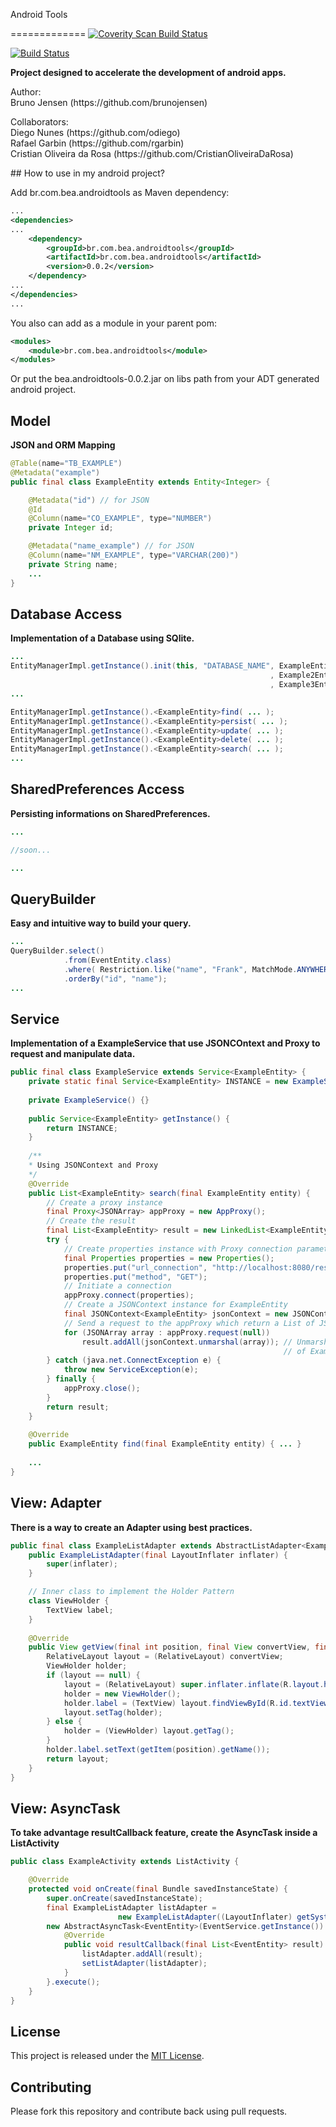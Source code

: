 Android Tools



=============
<a href="https://scan.coverity.com/projects/3188">
  <img alt="Coverity Scan Build Status"
       src="https://scan.coverity.com/projects/3188/badge.svg"/>
</a>

[![Build Status](https://travis-ci.org/brunojensen/bea.androidtools.png?branch=master)](https://travis-ci.org/brunojensen/bea.androidtools)

**Project designed to accelerate the development of android apps.**

<p>
Author: <br/>
Bruno Jensen (https://github.com/brunojensen)
</p>
<p>
Collaborators: <br/>
Diego Nunes (https://github.com/odiego) <br/>
Rafael Garbin (https://github.com/rgarbin) <br/>
Cristian Oliveira da Rosa (https://github.com/CristianOliveiraDaRosa) <br/>
</p>
## How to use in my android project?

Add br.com.bea.androidtools as Maven dependency:

```xml
...
<dependencies>
...
    <dependency>
        <groupId>br.com.bea.androidtools</groupId>
        <artifactId>br.com.bea.androidtools</artifactId>
        <version>0.0.2</version>
    </dependency>
...
</dependencies>
...
```
You also can add as a module in your parent pom:

```xml
<modules>
    <module>br.com.bea.androidtools</module>
</modules>
```

Or put the bea.androidtools-0.0.2.jar on libs path from your ADT generated android project.


## Model
**JSON and ORM Mapping**
```java
@Table(name="TB_EXAMPLE")
@Metadata("example")
public final class ExampleEntity extends Entity<Integer> {

    @Metadata("id") // for JSON
    @Id
    @Column(name="CO_EXAMPLE", type="NUMBER")
    private Integer id;

    @Metadata("name_example") // for JSON
    @Column(name="NM_EXAMPLE", type="VARCHAR(200)")
    private String name;
    ...
}
```
## Database Access
**Implementation of a Database using SQlite.**
```java
...
EntityManagerImpl.getInstance().init(this, "DATABASE_NAME", ExampleEntity.class
                                                          , Example2Entity.class
                                                          , Example3Entity.class);
...

EntityManagerImpl.getInstance().<ExampleEntity>find( ... );
EntityManagerImpl.getInstance().<ExampleEntity>persist( ... );
EntityManagerImpl.getInstance().<ExampleEntity>update( ... );
EntityManagerImpl.getInstance().<ExampleEntity>delete( ... );
EntityManagerImpl.getInstance().<ExampleEntity>search( ... );
...

```
## SharedPreferences Access
**Persisting informations on SharedPreferences.**
```java
...

//soon...

...

```

## QueryBuilder
**Easy and intuitive way to build your query.**
```java
...
QueryBuilder.select()
            .from(EventEntity.class)
            .where( Restriction.like("name", "Frank", MatchMode.ANYWHERE) )
            .orderBy("id", "name");
...
```

## Service
**Implementation of a ExampleService that use JSONCOntext and Proxy to request and manipulate data.**
```java
public final class ExampleService extends Service<ExampleEntity> {
    private static final Service<ExampleEntity> INSTANCE = new ExampleService();
    
    private ExampleService() {}
    
    public Service<ExampleEntity> getInstance() {
        return INSTANCE;
    }
    
    /**
    * Using JSONContext and Proxy
    */
    @Override
    public List<ExampleEntity> search(final ExampleEntity entity) {
        // Create a proxy instance
        final Proxy<JSONArray> appProxy = new AppProxy();
        // Create the result
        final List<ExampleEntity> result = new LinkedList<ExampleEntity>();
        try {
            // Create properties instance with Proxy connection parameters
            final Properties properties = new Properties();
            properties.put("url_connection", "http://localhost:8080/rest/example");
            properties.put("method", "GET");
            // Initiate a connection
            appProxy.connect(properties);
            // Create a JSONContext instance for ExampleEntity
            final JSONContext<ExampleEntity> jsonContext = new JSONContextImpl<ExampleEntity>(ExampleEntity.class);
            // Send a request to the appProxy which return a List of JSONArray
            for (JSONArray array : appProxy.request(null))
                result.addAll(jsonContext.unmarshal(array)); // Unmarshal each JSONArray into a Collection 
                                                             // of ExampleEntity
        } catch (java.net.ConnectException e) {
            throw new ServiceException(e);
        } finally {
            appProxy.close();
        }
        return result;    
    }
    
    @Override
    public ExampleEntity find(final ExampleEntity entity) { ... }
    
    ...
}
```

## View: Adapter
**There is a way to create an Adapter using best practices.**
```java
public final class ExampleListAdapter extends AbstractListAdapter<ExampleEntity> {
    public ExampleListAdapter(final LayoutInflater inflater) {
        super(inflater);
    }

    // Inner class to implement the Holder Pattern
    class ViewHolder {
        TextView label;
    }
    
    @Override
    public View getView(final int position, final View convertView, final ViewGroup parent) {
        RelativeLayout layout = (RelativeLayout) convertView;
        ViewHolder holder;
        if (layout == null) {
            layout = (RelativeLayout) super.inflater.inflate(R.layout.home, null);
            holder = new ViewHolder();
            holder.label = (TextView) layout.findViewById(R.id.textView);
            layout.setTag(holder);
        } else {
            holder = (ViewHolder) layout.getTag();
        }
        holder.label.setText(getItem(position).getName());
        return layout;
    }
}
```

## View: AsyncTask
**To take advantage resultCallback feature, create the AsyncTask inside a ListActivity**
```java
public class ExampleActivity extends ListActivity {

    @Override
    protected void onCreate(final Bundle savedInstanceState) {
        super.onCreate(savedInstanceState);
        final ExampleListAdapter listAdapter = 
                        new ExampleListAdapter((LayoutInflater) getSystemService(Context.LAYOUT_INFLATER_SERVICE));
        new AbstractAsyncTask<EventEntity>(EventService.getInstance()) {
            @Override
            public void resultCallback(final List<EventEntity> result) {
                listAdapter.addAll(result);
                setListAdapter(listAdapter);
            }
        }.execute();
    }
}
```
## License

This project is released under the [MIT License](http://www.opensource.org/licenses/MIT).

## Contributing

Please fork this repository and contribute back using pull requests.

